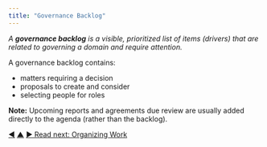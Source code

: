 ```yaml
---
title: "Governance Backlog"
---
```



_A **governance backlog** is a visible, prioritized list of items (drivers) that are related to governing a domain and require attention._

A governance backlog contains:

-   matters requiring a decision
-   proposals to create and consider
-   selecting people for roles

**Note:** Upcoming reports and agreements due review are usually added directly to the agenda (rather than the backlog).



<div class="bottom-nav">
<a href="meeting-host.html" title="Back to: Meeting Host">◀</a> <a href="meeting-practices.html" title="Up: Meeting Practices">▲</a> <a href="organizing-work.html" title="Read next: Organizing Work">▶ Read next: Organizing Work</a>
</div>


<script type="text/javascript">
Mousetrap.bind('g n', function() {
    window.location.href = 'organizing-work.html';
    return false;
});
</script>


